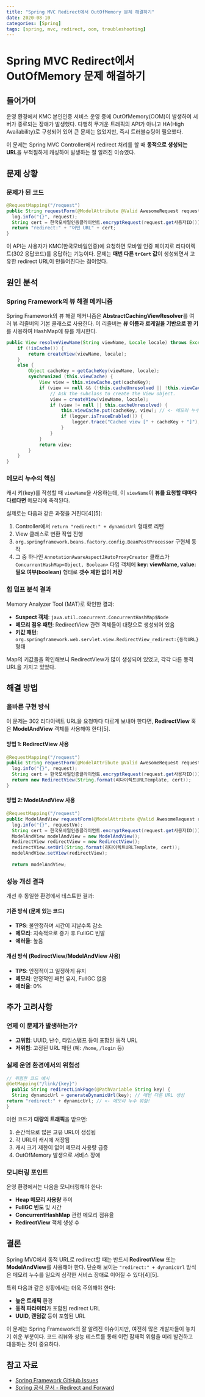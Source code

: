 ```yaml
---
title: "Spring MVC Redirect에서 OutOfMemory 문제 해결하기"
date: 2020-08-10
categories: [Spring]
tags: [spring, mvc, redirect, oom, troubleshooting]
---
```


# Spring MVC Redirect에서 OutOfMemory 문제 해결하기

## 들어가며

운영 환경에서 KMC 본인인증 서비스 운영 중에 OutOfMemory(OOM)이 발생하여 서버가 종료되는 장애가 발생했다. 다행히 무거운 트래픽의 API가 아니고 HA(High Availability)로 구성되어 있어 큰 문제는 없었지만, 즉시 트러블슈팅이 필요했다.

이 문제는 Spring MVC Controller에서 redirect 처리를 할 때 **동적으로 생성되는 URL**을 부적절하게 캐싱하여 발생하는 잘 알려진 이슈였다.

## 문제 상황

### 문제가 된 코드

```java
@RequestMapping("/request")
public String requestForm(@ModelAttribute @Valid AwesomeRequest request) {
  log.info("{}", request);
  String cert = 한국모바일인증클라이언트.encryptRequest(request.get사용자ID());
  return "redirect:" + "어떤 URL" + cert;
}
```

이 API는 사용자가 KMC(한국모바일인증)에 요청하면 모바일 인증 페이지로 리다이렉트(302 응답코드)를 응답하는 기능이다. 문제는 **매번 다른 `trCert` 값**이 생성되면서 고유한 redirect URL이 만들어진다는 점이었다.

## 원인 분석

### Spring Framework의 뷰 해결 메커니즘

Spring Framework의 뷰 해결 메커니즘은 **AbstractCachingViewResolver**를 여러 뷰 리졸버의 기본 클래스로 사용한다. 이 리졸버는 **뷰 이름과 로케일을 기반으로 한 키**를 사용하여 HashMap에 뷰를 캐시한다.

```java
public View resolveViewName(String viewName, Locale locale) throws Exception {
	if (!isCache()) {
		return createView(viewName, locale);
	}
	else {
		Object cacheKey = getCacheKey(viewName, locale);
		synchronized (this.viewCache) {
			View view = this.viewCache.get(cacheKey);
			if (view == null && (!this.cacheUnresolved || !this.viewCache.containsKey(cacheKey))) {
				// Ask the subclass to create the View object.
				view = createView(viewName, locale);
				if (view != null || this.cacheUnresolved) {
					this.viewCache.put(cacheKey, view); // <- 메모리 누수 발생!!
					if (logger.isTraceEnabled()) {
						logger.trace("Cached view [" + cacheKey + "]");
					}
				}
			}
			return view;
		}
	}
}
```

### 메모리 누수의 핵심

캐시 키(key)를 작성할 때 `viewName`을 사용하는데, 이 `viewName`이 **뷰를 요청할 때마다 다르다면** 메모리에 축적된다. 

실제로는 다음과 같은 과정을 거친다[4][5]:

1. Controller에서 `return "redirect:" + dynamicUrl` 형태로 리턴
2. View 클래스로 변환 작업 진행
3. `org.springframework.beans.factory.config.BeanPostProcessor` 구현체 동작
4. 그 중 하나인 `AnnotationAwareAspectJAutoProxyCreator` 클래스가 `ConcurrentHashMap<Object, Boolean>` 타입 객체에 **key: viewName, value: 필요 여부(boolean)** 형태로 **갯수 제한 없이 저장**

### 힙 덤프 분석 결과

Memory Analyzer Tool (MAT)로 확인한 결과:

- **Suspect 객체**: `java.util.concurrent.ConcurrentHashMap$Node`
- **메모리 점유 패턴**: RedirectView 관련 객체들이 대량으로 생성되어 있음
- **키값 패턴**: `org.springframework.web.servlet.view.RedirectView_redirect:{동적URL}` 형태

Map의 키값들을 확인해보니 RedirectView가 많이 생성되어 있었고, 각각 다른 동적 URL을 가지고 있었다.

## 해결 방법

### 올바른 구현 방식

이 문제는 302 리다이렉트 URL을 요청마다 다르게 보내야 한다면, **RedirectView** 혹은 **ModelAndView** 객체를 사용해야 한다[5].

#### 방법 1: RedirectView 사용

```java
@RequestMapping("/request")
public String requestForm(@ModelAttribute @Valid AwesomeRequest request) {
  log.info("{}", request);
  String cert = 한국모바일인증클라이언트.encryptRequest(request.get사용자ID());
  return new RedirectView(String.format(리다이렉트URLTemplate, cert));
}
```

#### 방법 2: ModelAndView 사용
```java
@RequestMapping("/request")
public ModelAndView requestForm(@ModelAttribute @Valid AwesomeRequest request) {
  log.info("{}", requestVo);
  String cert = 한국모바일인증클라이언트.encryptRequest(request.get사용자ID());
  ModelAndView modelAndView = new ModelAndView();
  RedirectView redirectView = new RedirectView();
  redirectView.setUrl(String.format(리다이렉트URLTemplate, cert));
  modelAndView.setView(redirectView);
  
  return modelAndView;

```


### 성능 개선 결과

개선 후 동일한 환경에서 테스트한 결과:

#### 기존 방식 (문제 있는 코드)
- **TPS**: 불안정하며 시간이 지날수록 감소
- **메모리**: 지속적으로 증가 후 FullGC 빈발
- **에러율**: 높음

#### 개선 방식 (RedirectView/ModelAndView 사용)
- **TPS**: 안정적이고 일정하게 유지
- **메모리**: 안정적인 패턴 유지, FullGC 없음
- **에러율**: 0%

## 추가 고려사항

### 언제 이 문제가 발생하는가?

- **고위험**: UUID, 난수, 타임스탬프 등이 포함된 동적 URL
- **저위험**: 고정된 URL 패턴 (예: `/home`, `/login` 등)

### 실제 운영 환경에서의 위험성
```java
// 위험한 코드 예시
@GetMapping("/link/{key}")
  public String redirectLinkPage(@PathVariable String key) {
  String dynamicUrl = generateDynamicUrl(key); // 매번 다른 URL 생성
return "redirect:" + dynamicUrl; // <- 메모리 누수 위험!
}
```

이런 코드가 **대량의 트래픽**을 받으면:
1. 순간적으로 많은 고유 URL이 생성됨
2. 각 URL이 캐시에 저장됨
3. 캐시 크기 제한이 없어 메모리 사용량 급증
4. OutOfMemory 발생으로 서비스 장애

### 모니터링 포인트

운영 환경에서는 다음을 모니터링해야 한다:

- **Heap 메모리 사용량** 추이
- **FullGC 빈도** 및 시간
- **ConcurrentHashMap** 관련 메모리 점유율
- **RedirectView** 객체 생성 수

## 결론

Spring MVC에서 동적 URL로 redirect할 때는 반드시 **RedirectView** 또는 **ModelAndView**를 사용해야 한다. 단순해 보이는 `"redirect:" + dynamicUrl` 방식은 메모리 누수를 일으켜 심각한 서비스 장애로 이어질 수 있다[4][5].

특히 다음과 같은 상황에서는 더욱 주의해야 한다:
- **높은 트래픽** 환경
- **동적 파라미터**가 포함된 redirect URL
- **UUID, 랜덤값** 등이 포함된 URL

이 문제는 Spring Framework의 잘 알려진 이슈이지만, 여전히 많은 개발자들이 놓치기 쉬운 부분이다. 코드 리뷰와 성능 테스트를 통해 이런 잠재적 위험을 미리 발견하고 대응하는 것이 중요하다.

## 참고 자료

- [Spring Framework GitHub Issues](https://github.com/spring-projects/spring-framework/issues/14698)
- [Spring 공식 문서 - Redirect and Forward](https://docs.spring.io/spring-framework/docs/current/reference/html/web.html#mvc-redirecting)



